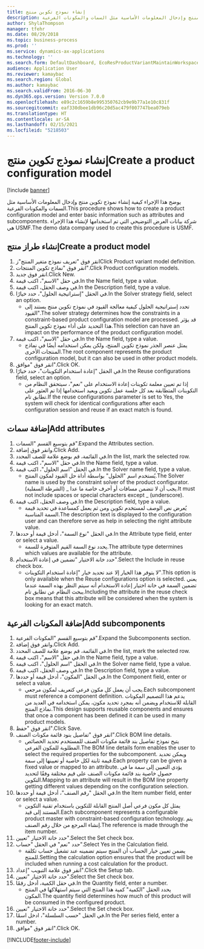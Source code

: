 ```yaml
---
title: إنشاء نموذج تكوين منتج
description: يوضح هذا الإجراء كيفية إنشاء نموذج تكوين منتج وإدخال المعلومات الأساسية مثل السمات والمكونات الفرعية.
author: ShylaThompson
manager: tfehr
ms.date: 08/29/2018
ms.topic: business-process
ms.prod: ''
ms.service: dynamics-ax-applications
ms.technology: ''
ms.search.form: DefaultDashboard, EcoResProductVariantMaintainWorkspace, PCProductConfigurationModelListPage, PCCreateProductConfigurationModel, PCProductConfigurationModelDetails, PCBOMLineDetails
audience: Application User
ms.reviewer: kamaybac
ms.search.region: Global
ms.author: kamaybac
ms.search.validFrom: 2016-06-30
ms.dyn365.ops.version: Version 7.0.0
ms.openlocfilehash: e89c2c1659b8e995350762cb9e9b77a1e10c831f
ms.sourcegitcommit: eaf330dbee1db96c20d5ac479f007747bea079eb
ms.translationtype: HT
ms.contentlocale: ar-SA
ms.lasthandoff: 02/15/2021
ms.locfileid: "5218503"
---
```

# <a name="create-a-product-configuration-model"></a><span data-ttu-id="c5abc-103">إنشاء نموذج تكوين منتج</span><span class="sxs-lookup"><span data-stu-id="c5abc-103">Create a product configuration model</span></span>

[!include [banner](../../includes/banner.md)]

<span data-ttu-id="c5abc-104">يوضح هذا الإجراء كيفية إنشاء نموذج تكوين منتج وإدخال المعلومات الأساسية مثل السمات والمكونات الفرعية.</span><span class="sxs-lookup"><span data-stu-id="c5abc-104">This procedure shows how to create a product configuration model and enter basic information such as attributes and subcomponents.</span></span> <span data-ttu-id="c5abc-105">شركة بيانات العرض التوضيحي التي تم استخدامها لإنشاء هذا الإجراء هي USMF.</span><span class="sxs-lookup"><span data-stu-id="c5abc-105">The demo data company used to create this procedure is USMF.</span></span>


## <a name="create-a-product-model"></a><span data-ttu-id="c5abc-106">إنشاء طراز منتج</span><span class="sxs-lookup"><span data-stu-id="c5abc-106">Create a product model</span></span>
1. <span data-ttu-id="c5abc-107">انقر فوق "تعريف نموذج متغير المنتج"ز</span><span class="sxs-lookup"><span data-stu-id="c5abc-107">Click Product variant model definition.</span></span>
2. <span data-ttu-id="c5abc-108">انقر فوق "نماذج تكوين المنتجات".</span><span class="sxs-lookup"><span data-stu-id="c5abc-108">Click Product configuration models.</span></span>
3. <span data-ttu-id="c5abc-109">انقر فوق جديد.</span><span class="sxs-lookup"><span data-stu-id="c5abc-109">Click New.</span></span>
4. <span data-ttu-id="c5abc-110">في حقل "الاسم"، اكتب قيمة.</span><span class="sxs-lookup"><span data-stu-id="c5abc-110">In the Name field, type a value.</span></span>
5. <span data-ttu-id="c5abc-111">في وصف الحقل، اكتب قيمة.</span><span class="sxs-lookup"><span data-stu-id="c5abc-111">In the Description field, type a value.</span></span>
6. <span data-ttu-id="c5abc-112">في الحقل "إستراتيجية الحلول"، حدد خيارًا.</span><span class="sxs-lookup"><span data-stu-id="c5abc-112">In the Solver strategy field, select an option.</span></span>
    * <span data-ttu-id="c5abc-113">تحدد إستراتيجية الحلول كيفية معالجة القيود في نموذج تكوين منتج يستند إلى القيود".</span><span class="sxs-lookup"><span data-stu-id="c5abc-113">The solver strategy determines how the constraints in a constraint-based product configuration model are processed.</span></span> <span data-ttu-id="c5abc-114">قد يؤثر هذا التحديد على أداء نموذج تكوين المنتج.</span><span class="sxs-lookup"><span data-stu-id="c5abc-114">This selection can have an impact on the performance of the product configuration model.</span></span>  
7. <span data-ttu-id="c5abc-115">في حقل "الاسم"، اكتب قيمة.</span><span class="sxs-lookup"><span data-stu-id="c5abc-115">In the Name field, type a value.</span></span>
    * <span data-ttu-id="c5abc-116">يمثل عنصر الجذر نموذج تكوين المنتج، ولكن يمكن استخدامه أيضًا في نماذج المنتجات الأخرى.</span><span class="sxs-lookup"><span data-stu-id="c5abc-116">The root component represents the product configuration model, but it can also be used in other product models.</span></span>  
8. <span data-ttu-id="c5abc-117">انقر فوق "موافق".</span><span class="sxs-lookup"><span data-stu-id="c5abc-117">Click OK.</span></span>
9. <span data-ttu-id="c5abc-118">في الحقل "إعادة استخدام التكوينات"، حدد خيارًا.</span><span class="sxs-lookup"><span data-stu-id="c5abc-118">In the Reuse configurations field, select an option.</span></span>
    * <span data-ttu-id="c5abc-119">إذا تم تعيين معلمة تكوينات إعادة الاستخدام على "نعم"، سيتحقق النظام من التكوينات المتطابقة بعد كل جلسة عمل تكوين ويعيد استخدامها إذا تم العثور على تطابق تام.</span><span class="sxs-lookup"><span data-stu-id="c5abc-119">If the reuse configurations parameter is set to Yes, the system will check for identical configurations after each configuration session and reuse if an exact match is found.</span></span>  

## <a name="add-attributes"></a><span data-ttu-id="c5abc-120">إضافة سمات</span><span class="sxs-lookup"><span data-stu-id="c5abc-120">Add attributes</span></span>
1. <span data-ttu-id="c5abc-121">قم بتوسيع القسم "السمات".</span><span class="sxs-lookup"><span data-stu-id="c5abc-121">Expand the Attributes section.</span></span>
2. <span data-ttu-id="c5abc-122">وانقر فوق إضافة.</span><span class="sxs-lookup"><span data-stu-id="c5abc-122">Click Add.</span></span>
3. <span data-ttu-id="c5abc-123">في القائمة، قم بوضع علامة للصف المحدد.</span><span class="sxs-lookup"><span data-stu-id="c5abc-123">In the list, mark the selected row.</span></span>
4. <span data-ttu-id="c5abc-124">في حقل "الاسم"، اكتب قيمة.</span><span class="sxs-lookup"><span data-stu-id="c5abc-124">In the Name field, type a value.</span></span>
5. <span data-ttu-id="c5abc-125">في الحقل "اسم الحلول"، اكتب قيمة.</span><span class="sxs-lookup"><span data-stu-id="c5abc-125">In the Solver name field, type a value.</span></span>
    * <span data-ttu-id="c5abc-126">يُستخدم اسم "الحلول" بواسطة أداة حل القيود لمكون المنتج.</span><span class="sxs-lookup"><span data-stu-id="c5abc-126">The Solver name is used by the constraint solver of the product configurator.</span></span> <span data-ttu-id="c5abc-127">يجب أن لا تتضمن مسافات أو أحرف خاصة ما عدا _ (الشرطة السفلية).</span><span class="sxs-lookup"><span data-stu-id="c5abc-127">It must not include spaces or special characters except _ (underscore).</span></span>  
6. <span data-ttu-id="c5abc-128">في وصف الحقل، اكتب قيمة.</span><span class="sxs-lookup"><span data-stu-id="c5abc-128">In the Description field, type a value.</span></span>
    * <span data-ttu-id="c5abc-129">يُعرض نص الوصف لمستخدم تكوين ومن ثم يعمل كمساعدة في تحديد قيمة السمة المناسبة.</span><span class="sxs-lookup"><span data-stu-id="c5abc-129">The description text is displayed to the configuration user and can therefore serve as help in selecting the right attribute value.</span></span>  
7. <span data-ttu-id="c5abc-130">في الحقل "نوع السمة"، أدخل قيمة أو حددها.</span><span class="sxs-lookup"><span data-stu-id="c5abc-130">In the Attribute type field, enter or select a value.</span></span>
    * <span data-ttu-id="c5abc-131">يحدد نوع السمة القيم المتوفرة للسمة.</span><span class="sxs-lookup"><span data-stu-id="c5abc-131">The attribute type determines which values are available for the attribute.</span></span>  
8. <span data-ttu-id="c5abc-132">حدد خانة الاختيار "تضمين في إعادة الاستخدام".</span><span class="sxs-lookup"><span data-stu-id="c5abc-132">Select the Include in reuse check box.</span></span>
    * <span data-ttu-id="c5abc-133">لا يتوفر هذا الخيار إلا عند تحديد خيار "إعادة استخدام التكوينات".</span><span class="sxs-lookup"><span data-stu-id="c5abc-133">This option is only available when the Reuse configurations option is selected.</span></span> <span data-ttu-id="c5abc-134">يعني تضمين السمة في خانة اختيار إعادة الاستخدام أنه سيتم النظر بهذه السمة عندما يبحث النظام عن تطابق تام.</span><span class="sxs-lookup"><span data-stu-id="c5abc-134">Including the attribute in the reuse check box means that this attribute will be considered when the system is looking for an exact match.</span></span>  

## <a name="add-subcomponents"></a><span data-ttu-id="c5abc-135">إضافة المكونات الفرعية</span><span class="sxs-lookup"><span data-stu-id="c5abc-135">Add subcomponents</span></span>
1. <span data-ttu-id="c5abc-136">قم بتوسيع القسم "المكونات الفرعية".</span><span class="sxs-lookup"><span data-stu-id="c5abc-136">Expand the Subcomponents section.</span></span>
2. <span data-ttu-id="c5abc-137">وانقر فوق إضافة.</span><span class="sxs-lookup"><span data-stu-id="c5abc-137">Click Add.</span></span>
3. <span data-ttu-id="c5abc-138">في القائمة، قم بوضع علامة للصف المحدد.</span><span class="sxs-lookup"><span data-stu-id="c5abc-138">In the list, mark the selected row.</span></span>
4. <span data-ttu-id="c5abc-139">في حقل "الاسم"، اكتب قيمة.</span><span class="sxs-lookup"><span data-stu-id="c5abc-139">In the Name field, type a value.</span></span>
5. <span data-ttu-id="c5abc-140">في الحقل "اسم الحلول"، اكتب قيمة.</span><span class="sxs-lookup"><span data-stu-id="c5abc-140">In the Solver name field, type a value.</span></span>
6. <span data-ttu-id="c5abc-141">في وصف الحقل، اكتب قيمة.</span><span class="sxs-lookup"><span data-stu-id="c5abc-141">In the Description field, type a value.</span></span>
7. <span data-ttu-id="c5abc-142">في الحقل "المكون"، أدخل قيمة أو حددها.</span><span class="sxs-lookup"><span data-stu-id="c5abc-142">In the Component field, enter or select a value.</span></span>
    * <span data-ttu-id="c5abc-143">يجب أن يعمل كل مكون فرعي كتعريف لمكون مرجعي.</span><span class="sxs-lookup"><span data-stu-id="c5abc-143">Each subcomponent must reference a component definition.</span></span> <span data-ttu-id="c5abc-144">يدعم هذا التصميم المكونات القابلة للاستخدام ويضمن أنه بمجرد تحديد مكون، يمكن استخدامه في العديد من نماذج المنتج.</span><span class="sxs-lookup"><span data-stu-id="c5abc-144">This design supports reusable components and ensures that once a component has been defined it can be used in many product models.</span></span>  
8. <span data-ttu-id="c5abc-145">انقر فوق "حفظ".</span><span class="sxs-lookup"><span data-stu-id="c5abc-145">Click Save.</span></span>
9. <span data-ttu-id="c5abc-146">انقر فوق "تفاصيل بنود قائمة مكونات الصنف".</span><span class="sxs-lookup"><span data-stu-id="c5abc-146">Click BOM line details.</span></span>
    * <span data-ttu-id="c5abc-147">يتيح نموذج تفاصيل بند قائمة مكونات الصنف‬ للمستخدم تحديد الخصائص المطلوبة للمكون الفرعي.</span><span class="sxs-lookup"><span data-stu-id="c5abc-147">The BOM line details form enables the user to select the required properties for the subcomponent.</span></span> <span data-ttu-id="c5abc-148">ويمكن تحديد قيمة ثابتة لكل خاصية أو تعيينها إلى سمة.</span><span class="sxs-lookup"><span data-stu-id="c5abc-148">Each property can be given a fixed value or mapped to an attribute.</span></span> <span data-ttu-id="c5abc-149">يؤدي التعيين إلى سمة ما في حصول خاصية بند قائمة مكونات الصنف على قيم مختلفة وفقًا لتحديد التكوين.</span><span class="sxs-lookup"><span data-stu-id="c5abc-149">Mapping to an attribute will result in the BOM line property getting different values depending on the configuration selection.</span></span>  
10. <span data-ttu-id="c5abc-150">في الحقل "رقم الصنف"، أدخل قيمة أو حددها.</span><span class="sxs-lookup"><span data-stu-id="c5abc-150">In the Item number field, enter or select a value.</span></span>
    * <span data-ttu-id="c5abc-151">يمثل كل مكون فرعي أصل المنتج القابلة للتكوين باستخدام تقنية التكوين المستند إلى قيد.</span><span class="sxs-lookup"><span data-stu-id="c5abc-151">Each subcomponent represents a configurable product master with constraint-based configuration technology.</span></span> <span data-ttu-id="c5abc-152">يتم إنشاء المرجع من خلال رقم الصنف.</span><span class="sxs-lookup"><span data-stu-id="c5abc-152">The reference is made through the item number.</span></span>  
11. <span data-ttu-id="c5abc-153">حدد خانة الاختيار "تعيين".</span><span class="sxs-lookup"><span data-stu-id="c5abc-153">Select the Set check box.</span></span>
12. <span data-ttu-id="c5abc-154">حدد "نعم" في الحقل "حساب".</span><span class="sxs-lookup"><span data-stu-id="c5abc-154">Select Yes in the Calculation field.</span></span>
    * <span data-ttu-id="c5abc-155">يضمن تعيين خيار الحساب أن المنتج سيتم تضمينه عند تشغيل حساب تكلفة للمنتج.</span><span class="sxs-lookup"><span data-stu-id="c5abc-155">Setting the calculation option ensures that the product will be included when running a cost calculation for the product.</span></span>  
13. <span data-ttu-id="c5abc-156">انقر فوق علامة التبويب "إعداد".</span><span class="sxs-lookup"><span data-stu-id="c5abc-156">Click the Setup tab.</span></span>
14. <span data-ttu-id="c5abc-157">حدد خانة الاختيار "تعيين".</span><span class="sxs-lookup"><span data-stu-id="c5abc-157">Select the Set check box.</span></span>
15. <span data-ttu-id="c5abc-158">في حقل الكمية، أدخل رقمًا.</span><span class="sxs-lookup"><span data-stu-id="c5abc-158">In the Quantity field, enter a number.</span></span>
    * <span data-ttu-id="c5abc-159">يحدد الحقل "الكمية" كمية هذا المنتج التي سيتم استهلاكها في المنتج المكون.</span><span class="sxs-lookup"><span data-stu-id="c5abc-159">The quantity field determines how much of this product will be consumed in the configured product.</span></span>  
16. <span data-ttu-id="c5abc-160">حدد خانة الاختيار "تعيين".</span><span class="sxs-lookup"><span data-stu-id="c5abc-160">Select the Set check box.</span></span>
17. <span data-ttu-id="c5abc-161">في الحقل "حسب السلسلة"، ادخل اسمًا.</span><span class="sxs-lookup"><span data-stu-id="c5abc-161">In the Per series field, enter a number.</span></span>
18. <span data-ttu-id="c5abc-162">انقر فوق "موافق".</span><span class="sxs-lookup"><span data-stu-id="c5abc-162">Click OK.</span></span>



[!INCLUDE[footer-include](../../../includes/footer-banner.md)]